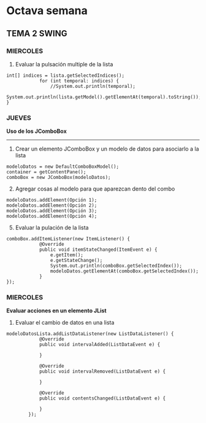 # Octava semana

## TEMA 2 SWING

### MIERCOLES

1. Evaluar la pulsación multiple de la lista
````
int[] indices = lista.getSelectedIndices();
            for (int temporal: indices) {
                //System.out.println(temporal);
                System.out.println(lista.getModel().getElementAt(temporal).toString());
}
````

### JUEVES  

**Uso de los JComboBox**
***

1. Crear un elemento JComboBox y un modelo de datos para asociarlo a la lista
````
modeloDatos = new DefaultComboBoxModel();
container = getContentPane();
comboBox = new JComboBox(modeloDatos);
````
2. Agregar cosas al modelo para que aparezcan dento del combo
````
modeloDatos.addElement(Opción 1);
modeloDatos.addElement(Opción 2);
modeloDatos.addElement(Opción 3);
modeloDatos.addElement(Opción 4);
````
5. Evaluar la pulación de la lista
````
comboBox.addItemListener(new ItemListener() {
            @Override
            public void itemStateChanged(ItemEvent e) {
                e.getItem();
                e.getStateChange();
                System.out.println(comboBox.getSelectedIndex());
                modeloDatos.getElementAt(comboBox.getSelectedIndex());
            }
});
````

### MIERCOLES

**Evaluar acciones en un elemento JList**
1. Evaluar el cambio de datos en una lista
````
modeloDatosLista.addListDataListener(new ListDataListener() {
            @Override
            public void intervalAdded(ListDataEvent e) {
                
            }

            @Override
            public void intervalRemoved(ListDataEvent e) {

            }

            @Override
            public void contentsChanged(ListDataEvent e) {

            }
        });
```` 
